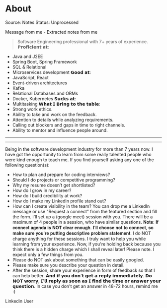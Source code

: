# About

Source: Notes
Status: Unprocessed

Message from me - Extracted notes from me

> Software Engineering professional with 7+ years of experience.
𝗣𝗿𝗼𝗳𝗶𝗰𝗶𝗲𝗻𝘁 𝗮𝘁:
- Java and J2EE
- Spring Boot, Spring Framework
- SQL & Relational
- Microservices development
𝗚𝗼𝗼𝗱 𝗮𝘁:
- JavaScript, React
- Event-driven architectures
- Kafka
- Relational Databases and ORMs
- Docker, Kubernetes
𝗦𝘂𝗰𝗸𝘀 𝗮𝘁:
- Multitasking
𝗪𝗵𝗮𝘁 𝗜 𝗕𝗿𝗶𝗻𝗴 𝘁𝗼 𝘁𝗵𝗲 𝘁𝗮𝗯𝗹𝗲:
- Strong work ethics.
- Ability to take and work on the feedback.
- Attention to details while analyzing requirements.
- Calling out blockers and gaps in time to right channels.
- Ability to mentor and influence people around.
-------------------------------------
-------------------------------------
Being in the software development industry for more than 7 years now. I have got the opportunity to learn from some really talented people who were kind enough to teach me.
If you find yourself asking any one of the following question(s):
- How to plan and prepare for coding interviews?
- Should I do projects or competitive programming?
- Why my resume doesn’t get shortlisted?
- How do I grow in my career?
- How do I build credibility at work?
- How do I make my LinkedIn profile stand out?
- How can I create visibility in the team?
You can drop me a LinkedIn message or use "Request a connect" from the featured section and fill the form.
I'll set up a (google meet) session with you. There will be a maximum of 4 people in a session, who have similar questions.
𝐍𝐨𝐭𝐞:
𝐈𝐟 𝐜𝐨𝐧𝐧𝐞𝐜𝐭 𝐚𝐠𝐞𝐧𝐝𝐚 𝐢𝐬 𝐍𝐎𝐓 𝐜𝐥𝐞𝐚𝐫 𝐞𝐧𝐨𝐮𝐠𝐡. 𝐈'𝐥𝐥 𝐜𝐡𝐨𝐨𝐬𝐞 𝐧𝐨𝐭 𝐭𝐨 𝐜𝐨𝐧𝐧𝐞𝐜𝐭, 𝐬𝐨 𝐦𝐚𝐤𝐞 𝐬𝐮𝐫𝐞 𝐲𝐨𝐮'𝐫𝐞 𝐩𝐮𝐭𝐭𝐢𝐧𝐠 𝐝𝐞𝐬𝐜𝐫𝐢𝐩𝐭𝐢𝐯𝐞 𝐩𝐫𝐨𝐛𝐥𝐞𝐦 𝐬𝐭𝐚𝐭𝐞𝐦𝐞𝐧𝐭.
I do NOT charge anything for these sessions. I truly want to help you while learning from your experience.
Now, if you're holding back because you think there is a hidden charge which I shall reveal later! Please note.
I expect only a few things from you.
- Please do NOT ask about something that can be easily googled.
- Please make sure you describe your question in detail.
- After the session, share your experience in form of feedback so that I can help better.
𝗔𝗻𝗱 𝗶𝗳 𝘆𝗼𝘂 𝗱𝗼𝗻'𝘁 𝗴𝗲𝘁 𝗮 𝗿𝗲𝗽𝗹𝘆 𝗶𝗺𝗺𝗲𝗱𝗶𝗮𝘁𝗲𝗹𝘆. 𝗗𝗼 𝗡𝗢𝗧 𝘄𝗼𝗿𝗿𝘆, 𝗜'𝗹𝗹 𝗿𝗲𝗽𝗹𝘆 𝗮𝘀 𝘀𝗼𝗼𝗻 𝗮𝘀 𝗜 𝗳𝗶𝗻𝗱 𝘁𝗵𝗲 𝘁𝗶𝗺𝗲 𝗼𝗿 𝗮𝗻𝘀𝘄𝗲𝗿 𝘆𝗼𝘂𝗿 𝗾𝘂𝗲𝘀𝘁𝗶𝗼𝗻.
In case you don't get an answer in 48-72 hours, remind me :)
> 

Linkedin User